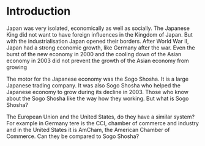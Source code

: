 # Introduction

Japan was very isolated, economically as well as socially. The Japanese King did not want to have foreign influences in the Kingdom of Japan. But with the industrialisation Japan opened their borders. After World War II, Japan had a strong economic growth, like Germany after the war. Even the burst of the new economy in 2000 and the cooling down of the Asian economy in 2003 did not prevent the growth of the Asian economy from growing

The motor for the Japanese economy was the Sogo Shosha. It is a large Japanese trading company. It was also Sogo Shosha who helped the Japanese economy to grow during its decline in 2003. Those who know about the Sogo Shosha like the way how they working. But what is Sogo Shosha?

The European Union and the United States, do they have a similar system? For example in Germany tere is the CCI, chamber of commerce and industry and in the United States it is AmCham, the American Chamber of Commerce. Can they be compared to Sogo Shosha?




